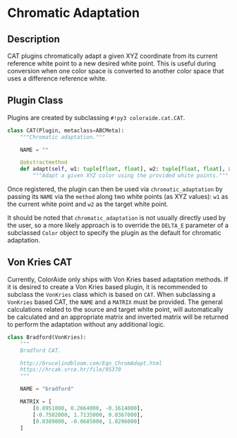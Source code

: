 # Chromatic Adaptation

## Description

CAT plugins chromatically adapt a given XYZ coordinate from its current reference white point to a new desired white
point. This is useful during conversion when one color space is converted to another color space that uses a difference
reference white.

## Plugin Class

Plugins are created by subclassing `#!py3 coloraide.cat.CAT`.

```py
class CAT(Plugin, metaclass=ABCMeta):
    """Chromatic adaptation."""

    NAME = ""

    @abstractmethod
    def adapt(self, w1: tuple[float, float], w2: tuple[float, float], xyz: VectorLike) -> Vector:
        """Adapt a given XYZ color using the provided white points."""
```

Once registered, the plugin can then be used via `chromatic_adaptation` by passing its `NAME` via the `method`
along two white points (as XYZ values): `w1` as the current white point and `w2` as the target white point.

It should be noted that `chromatic_adaptation` is not usually directly used by the user, so a more likely approach is
to override the `DELTA_E` parameter of a subclassed `Color` object to specify the plugin as the default for chromatic
adaptation.

## Von Kries CAT

Currently, ColorAide only ships with Von Kries based adaptation methods. If it is desired to create a Von Kries based
plugin, it is recommended to subclass the `VonKries` class which is based on `CAT`. When subclassing a `VonKries` based
CAT, the `NAME` and a `MATRIX` must be provided. The general calculations related to the source and target white point,
will automatically be calculated and an appropriate matrix and inverted matrix will be returned to perform the
adaptation without any additional logic.

```py
class Bradford(VonKries):
    """
    Bradford CAT.

    http://brucelindbloom.com/Eqn_ChromAdapt.html
    https://hrcak.srce.hr/file/95370
    """

    NAME = "bradford"

    MATRIX = [
        [0.8951000, 0.2664000, -0.1614000],
        [-0.7502000, 1.7135000, 0.0367000],
        [0.0389000, -0.0685000, 1.0296000]
    ]
```
